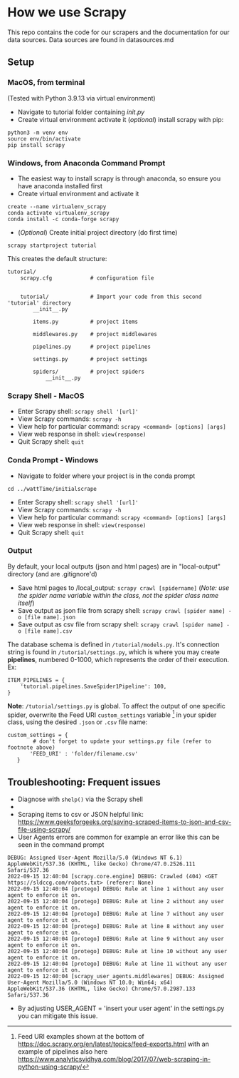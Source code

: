# How we use Scrapy

This repo contains the code for our scrapers and the documentation for our data sources. Data sources are found in datasources.md

## Setup

### MacOS, from terminal

(Tested with Python 3.9.13 via virtual environment) 
- Navigate to tutorial folder containing _init.py_
- Create virtual environment
    activate it
    (_optional_) install scrapy with pip:
```
python3 -m venv env
source env/bin/activate
pip install scrapy
```
### Windows, from Anaconda Command Prompt
- The easiest way to install scrapy is through anaconda, so ensure you have anaconda installed first
- Create virtual environment and activate it

```
create --name virtualenv_scrapy
conda activate virtualenv_scrapy
conda install -c conda-forge scrapy
```

- (_Optional_) Create initial project directory (do first time)
```
scrapy startproject tutorial
```

This creates the default structure:

```
tutorial/
    scrapy.cfg            # configuration file


    tutorial/             # Import your code from this second 'tutorial' directory
        __init__.py

        items.py          # project items

        middlewares.py    # project middlewares

        pipelines.py      # project pipelines

        settings.py       # project settings

        spiders/          # project spiders
            __init__.py
```

### Scrapy Shell - MacOS

- Enter Scrapy shell: `scrapy shell '[url]'`
- View Scrapy commands: `scrapy -h`
- View help for particular command: `scrapy <command> [options] [args]`
- View web response in shell: `view(response)`
- Quit Scrapy shell: `quit`

### Conda Prompt - Windows

- Navigate to folder where your project is in the conda prompt
```
cd ../wattTime/initialscrape
```
- Enter Scrapy shell: `scrapy shell '[url]'`
- View Scrapy commands: `scrapy -h`
- View help for particular command: `scrapy <command> [options] [args]`
- View web response in shell: `view(response)`
- Quit Scrapy shell: `quit`

### Output
By default, your local outputs (json and html pages) are in "local-output" directory (and are .gitignore'd)

- Save html pages to /local_output: `scrapy crawl [spidername]` 
    (_Note: use the spider name variable within the class, not the spider class name itself_)
- Save output as json file from scrapy shell: `scrapy crawl [spider name] -o [file name].json`
- Save output as csv file from scrapy shell: `scrapy crawl [spider name] -o [file name].csv`

The database schema is defined in `/tutorial/models.py`. It's connection string is found in `/tutorial/settings.py`, which is where you may create **pipelines**, numbered 0-1000, which represents the order of their execution. Ex:
```
ITEM_PIPELINES = {
    'tutorial.pipelines.SaveSpider1Pipeline': 100,
}
```

**Note**: `/tutorial/settings.py` is global. To affect the output of one specific spider, overwrite the Feed URI `custom_settings` variable [^FeedURI] in your spider class, using the desired `.json` or `.csv` file name:
```
custom_settings = {
        # don't forget to update your settings.py file (refer to footnote above)
       'FEED_URI' : 'folder/filename.csv'
   }
```




## Troubleshooting: Frequent issues

- Diagnose with `shelp()` via the Scrapy shell
- [^FeedURI]: Feed URI examples shown at the bottom of https://doc.scrapy.org/en/latest/topics/feed-exports.html with an example of pipelines also here https://www.analyticsvidhya.com/blog/2017/07/web-scraping-in-python-using-scrapy/
- Scraping items to csv or JSON helpful link: https://www.geeksforgeeks.org/saving-scraped-items-to-json-and-csv-file-using-scrapy/
- User Agents errors are common for example an error like this can be seen in the command prompt
```
DEBUG: Assigned User-Agent Mozilla/5.0 (Windows NT 6.1) AppleWebKit/537.36 (KHTML, like Gecko) Chrome/47.0.2526.111 Safari/537.36
2022-09-15 12:40:04 [scrapy.core.engine] DEBUG: Crawled (404) <GET https://sldccg.com/robots.txt> (referer: None)
2022-09-15 12:40:04 [protego] DEBUG: Rule at line 1 without any user agent to enforce it on.
2022-09-15 12:40:04 [protego] DEBUG: Rule at line 2 without any user agent to enforce it on.
2022-09-15 12:40:04 [protego] DEBUG: Rule at line 7 without any user agent to enforce it on.
2022-09-15 12:40:04 [protego] DEBUG: Rule at line 8 without any user agent to enforce it on.
2022-09-15 12:40:04 [protego] DEBUG: Rule at line 9 without any user agent to enforce it on.
2022-09-15 12:40:04 [protego] DEBUG: Rule at line 10 without any user agent to enforce it on.
2022-09-15 12:40:04 [protego] DEBUG: Rule at line 11 without any user agent to enforce it on.
2022-09-15 12:40:04 [scrapy_user_agents.middlewares] DEBUG: Assigned User-Agent Mozilla/5.0 (Windows NT 10.0; Win64; x64) AppleWebKit/537.36 (KHTML, like Gecko) Chrome/57.0.2987.133 Safari/537.36
```
- By adjusting USER_AGENT = 'insert your user agent' in the settings.py you can mitigate this issue.
